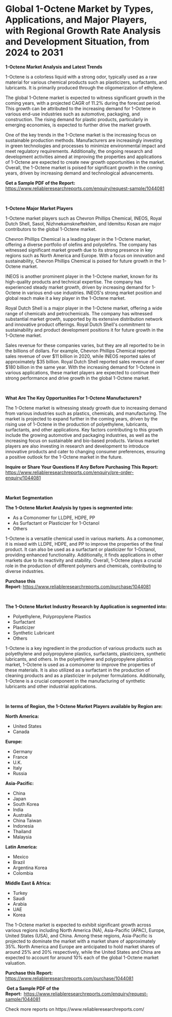 <p><h1>Global 1-Octene Market by Types, Applications, and Major Players, with Regional Growth Rate Analysis and Development Situation, from 2024 to 2031</h1></p><p><strong>1-Octene Market Analysis and Latest Trends</strong></p>
<p><p>1-Octene is a colorless liquid with a strong odor, typically used as a raw material for various chemical products such as plasticizers, surfactants, and lubricants. It is primarily produced through the oligomerization of ethylene.</p><p>The global 1-Octene market is expected to witness significant growth in the coming years, with a projected CAGR of 11.2% during the forecast period. This growth can be attributed to the increasing demand for 1-Octene in various end-use industries such as automotive, packaging, and construction. The rising demand for plastic products, particularly in emerging economies, is expected to further drive the market growth.</p><p>One of the key trends in the 1-Octene market is the increasing focus on sustainable production methods. Manufacturers are increasingly investing in green technologies and processes to minimize environmental impact and meet regulatory requirements. Additionally, the ongoing research and development activities aimed at improving the properties and applications of 1-Octene are expected to create new growth opportunities in the market. Overall, the 1-Octene market is poised for significant growth in the coming years, driven by increasing demand and technological advancements.</p></p>
<p><strong>Get a Sample PDF of the Report:&nbsp;</strong> <a href="https://www.reliableresearchreports.com/enquiry/request-sample/1044081">https://www.reliableresearchreports.com/enquiry/request-sample/1044081</a></p>
<p>&nbsp;</p>
<p><strong>1-Octene Major Market Players</strong></p>
<p><p>1-Octene market players such as Chevron Phillips Chemical, INEOS, Royal Dutch Shell, Sasol, Nizhnekamskneftekhim, and Idemitsu Kosan are major contributors to the global 1-Octene market. </p><p>Chevron Phillips Chemical is a leading player in the 1-Octene market, offering a diverse portfolio of olefins and polyolefins. The company has witnessed significant market growth due to its strong presence in key regions such as North America and Europe. With a focus on innovation and sustainability, Chevron Phillips Chemical is poised for future growth in the 1-Octene market.</p><p>INEOS is another prominent player in the 1-Octene market, known for its high-quality products and technical expertise. The company has experienced steady market growth, driven by increasing demand for 1-Octene in various end-use industries. INEOS's strong market position and global reach make it a key player in the 1-Octene market.</p><p>Royal Dutch Shell is a major player in the 1-Octene market, offering a wide range of chemicals and petrochemicals. The company has witnessed substantial market growth, supported by its extensive distribution network and innovative product offerings. Royal Dutch Shell's commitment to sustainability and product development positions it for future growth in the 1-Octene market.</p><p>Sales revenue for these companies varies, but they are all reported to be in the billions of dollars. For example, Chevron Phillips Chemical reported sales revenue of over $11 billion in 2020, while INEOS reported sales of approximately $35 billion. Royal Dutch Shell reported sales revenue of over $180 billion in the same year. With the increasing demand for 1-Octene in various applications, these market players are expected to continue their strong performance and drive growth in the global 1-Octene market.</p></p>
<p>&nbsp;</p>
<p><strong>What Are The Key Opportunities For 1-Octene Manufacturers?</strong></p>
<p><p>The 1-Octene market is witnessing steady growth due to increasing demand from various industries such as plastics, chemicals, and manufacturing. The market is projected to expand further in the coming years, driven by the rising use of 1-Octene in the production of polyethylene, lubricants, surfactants, and other applications. Key factors contributing to this growth include the growing automotive and packaging industries, as well as the increasing focus on sustainable and bio-based products. Various market players are also investing in research and development to introduce innovative products and cater to changing consumer preferences, ensuring a positive outlook for the 1-Octene market in the future.</p></p>
<p><strong>Inquire or Share Your Questions If Any Before Purchasing This Report:</strong> <a href="https://www.reliableresearchreports.com/enquiry/pre-order-enquiry/1044081">https://www.reliableresearchreports.com/enquiry/pre-order-enquiry/1044081</a></p>
<p>&nbsp;</p>
<p><strong>Market Segmentation</strong></p>
<p><strong>The 1-Octene Market Analysis by types is segmented into:</strong></p>
<p><ul><li>As a Comonomer for LLDPE, HDPE, PP</li><li>As Surfactant or Plasticizer for 1-Octanol</li><li>Others</li></ul></p>
<p><p>1-Octene is a versatile chemical used in various markets. As a comonomer, it is mixed with LLDPE, HDPE, and PP to improve the properties of the final product. It can also be used as a surfactant or plasticizer for 1-Octanol, providing enhanced functionality. Additionally, it finds applications in other markets due to its reactivity and stability. Overall, 1-Octene plays a crucial role in the production of different polymers and chemicals, contributing to diverse industries.</p></p>
<p><strong>Purchase this Report:&nbsp;</strong><a href="https://www.reliableresearchreports.com/purchase/1044081">https://www.reliableresearchreports.com/purchase/1044081</a></p>
<p>&nbsp;</p>
<p><strong>The 1-Octene Market Industry Research by Application is segmented into:</strong></p>
<p><ul><li>Polyethylene, Polypropylene Plastics</li><li>Surfactant</li><li>Plasticizer</li><li>Synthetic Lubricant</li><li>Others</li></ul></p>
<p><p>1-Octene is a key ingredient in the production of various products such as polyethylene and polypropylene plastics, surfactants, plasticizers, synthetic lubricants, and others. In the polyethylene and polypropylene plastics market, 1-Octene is used as a comonomer to improve the properties of these materials. It is also utilized as a surfactant in the production of cleaning products and as a plasticizer in polymer formulations. Additionally, 1-Octene is a crucial component in the manufacturing of synthetic lubricants and other industrial applications.</p></p>
<p>&nbsp;</p>
<p><strong>In terms of Region, the 1-Octene Market Players available by Region are:</strong></p>
<p>
    <p> <strong> North America: </strong>
        <ul>
            <li>United States</li>
            <li>Canada</li>
        </ul>
        </p> 
    <p> <strong> Europe: </strong>
        <ul>
            <li>Germany</li>
            <li>France</li>
            <li>U.K.</li>
            <li>Italy</li>
            <li>Russia</li>
        </ul>
        </p> 
    <p> <strong> Asia-Pacific: </strong>
        <ul>
            <li>China</li>
            <li>Japan</li>
            <li>South Korea</li>
            <li>India</li>
            <li>Australia</li>
            <li>China Taiwan</li>
            <li>Indonesia</li>
            <li>Thailand</li>
            <li>Malaysia</li>
        </ul>
        </p> 
    <p> <strong> Latin America: </strong>
        <ul>
            <li>Mexico</li>
            <li>Brazil</li>
            <li>Argentina Korea</li>
            <li>Colombia</li>
        </ul>
        </p> 
    <p> <strong> Middle East & Africa: </strong>
        <ul>
            <li>Turkey</li>
            <li>Saudi</li>
            <li>Arabia</li>
            <li>UAE</li>
            <li>Korea</li>
        </ul>
    </p>
    </p>
<p><p>The 1-Octene market is expected to exhibit significant growth across various regions including North America (NA), Asia-Pacific (APAC), Europe, United States (USA), and China. Among these regions, Asia-Pacific is projected to dominate the market with a market share of approximately 35%. North America and Europe are anticipated to hold market shares of around 25% and 20% respectively, while the United States and China are expected to account for around 10% each of the global 1-Octene market valuation.</p></p>
<p><strong>Purchase this Report: </strong><a href="https://www.reliableresearchreports.com/purchase/1044081">https://www.reliableresearchreports.com/purchase/1044081</a></p>
<p>&nbsp;<strong>Get a Sample PDF of the Report:&nbsp;&nbsp;</strong><a href="https://www.reliableresearchreports.com/enquiry/request-sample/1044081">https://www.reliableresearchreports.com/enquiry/request-sample/1044081</a></p>
<p><strong></strong></p>
<p>Check more reports on https://www.reliableresearchreports.com/</p>